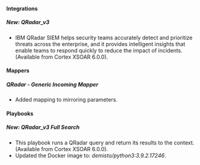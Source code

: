 
#### Integrations
##### New: QRadar_v3
- IBM QRadar SIEM helps security teams accurately detect and prioritize threats across the enterprise, and it provides intelligent insights that enable teams to respond quickly to reduce the impact of incidents. (Available from Cortex XSOAR 6.0.0).

#### Mappers
##### QRadar - Generic Incoming Mapper
- Added mapping to mirroring parameters.

#### Playbooks
##### New: QRadar_v3 Full Search
- This playbook runs a QRadar query and return its results to the context. (Available from Cortex XSOAR 6.0.0).
- Updated the Docker image to: *demisto/python3:3.9.2.17246*.